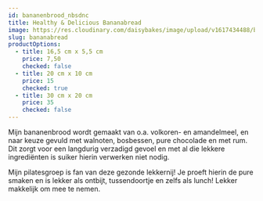 ```yaml
---
id: bananenbrood_nbsdnc
title: Healthy & Delicious Bananabread
image: https://res.cloudinary.com/daisybakes/image/upload/v1617434488/bananenbrood_nbsdnc.jpg
slug: bananabread
productOptions:
  - title: 16,5 cm x 5,5 cm
    price: 7,50
    checked: false
  - title: 20 cm x 10 cm
    price: 15
    checked: true
  - title: 30 cm x 20 cm
    price: 35
    checked: false
---
```


Mijn bananenbrood wordt gemaakt van o.a. volkoren- en amandelmeel, en naar keuze gevuld met walnoten, bosbessen, pure chocolade en met rum. Dit zorgt voor een langdurig verzadigd gevoel en met al die lekkere ingrediënten is suiker hierin verwerken niet nodig.

Mijn pilatesgroep is fan van deze gezonde lekkernij! Je proeft hierin de pure smaken en is lekker als ontbijt, tussendoortje en zelfs als lunch! Lekker makkelijk om mee te nemen.
